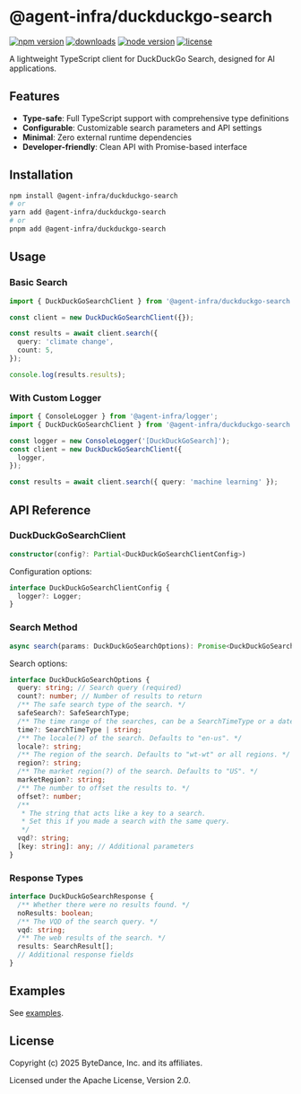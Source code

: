# @agent-infra/duckduckgo-search

<p>
  <a href="https://npmjs.com/package/@agent-infra/duckduckgo-search?activeTab=readme"><img src="https://img.shields.io/npm/v/@agent-infra/duckduckgo-search?style=flat-square&colorA=564341&colorB=EDED91" alt="npm version" /></a>
  <a href="https://npmcharts.com/compare/@agent-infra/duckduckgo-search?minimal=true"><img src="https://img.shields.io/npm/dm/@agent-infra/duckduckgo-search.svg?style=flat-square&colorA=564341&colorB=EDED91" alt="downloads" /></a>
  <a href="https://nodejs.org/en/about/previous-releases"><img src="https://img.shields.io/node/v/@agent-infra/duckduckgo-search.svg?style=flat-square&colorA=564341&colorB=EDED91" alt="node version"></a>
  <a href="https://github.com/web-infra-dev/rsbuild/blob/main/LICENSE"><img src="https://img.shields.io/badge/License-MIT-blue.svg?style=flat-square&colorA=564341&colorB=EDED91" alt="license" /></a>
</p>

A lightweight TypeScript client for DuckDuckGo Search, designed for AI applications.

## Features

- **Type-safe**: Full TypeScript support with comprehensive type definitions
- **Configurable**: Customizable search parameters and API settings
- **Minimal**: Zero external runtime dependencies
- **Developer-friendly**: Clean API with Promise-based interface

## Installation

```bash
npm install @agent-infra/duckduckgo-search
# or
yarn add @agent-infra/duckduckgo-search
# or
pnpm add @agent-infra/duckduckgo-search
```

## Usage

### Basic Search

```typescript
import { DuckDuckGoSearchClient } from '@agent-infra/duckduckgo-search';

const client = new DuckDuckGoSearchClient({});

const results = await client.search({
  query: 'climate change',
  count: 5,
});

console.log(results.results);
```

### With Custom Logger

```typescript
import { ConsoleLogger } from '@agent-infra/logger';
import { DuckDuckGoSearchClient } from '@agent-infra/duckduckgo-search';

const logger = new ConsoleLogger('[DuckDuckGoSearch]');
const client = new DuckDuckGoSearchClient({
  logger,
});

const results = await client.search({ query: 'machine learning' });
```

## API Reference

### DuckDuckGoSearchClient

```typescript
constructor(config?: Partial<DuckDuckGoSearchClientConfig>)
```

Configuration options:

```typescript
interface DuckDuckGoSearchClientConfig {
  logger?: Logger;
}
```

### Search Method

```typescript
async search(params: DuckDuckGoSearchOptions): Promise<DuckDuckGoSearchResponse>
```

Search options:

```typescript
interface DuckDuckGoSearchOptions {
  query: string; // Search query (required)
  count?: number; // Number of results to return
  /** The safe search type of the search. */
  safeSearch?: SafeSearchType;
  /** The time range of the searches, can be a SearchTimeType or a date range ("2021-03-16..2021-03-30") */
  time?: SearchTimeType | string;
  /** The locale(?) of the search. Defaults to "en-us". */
  locale?: string;
  /** The region of the search. Defaults to "wt-wt" or all regions. */
  region?: string;
  /** The market region(?) of the search. Defaults to "US". */
  marketRegion?: string;
  /** The number to offset the results to. */
  offset?: number;
  /**
   * The string that acts like a key to a search.
   * Set this if you made a search with the same query.
   */
  vqd?: string;
  [key: string]: any; // Additional parameters
}
```

### Response Types

```typescript
interface DuckDuckGoSearchResponse {
  /** Whether there were no results found. */
  noResults: boolean;
  /** The VQD of the search query. */
  vqd: string;
  /** The web results of the search. */
  results: SearchResult[];
  // Additional response fields
}
```

## Examples

See [examples](./examples/).


## License

Copyright (c) 2025 ByteDance, Inc. and its affiliates.

Licensed under the Apache License, Version 2.0.
